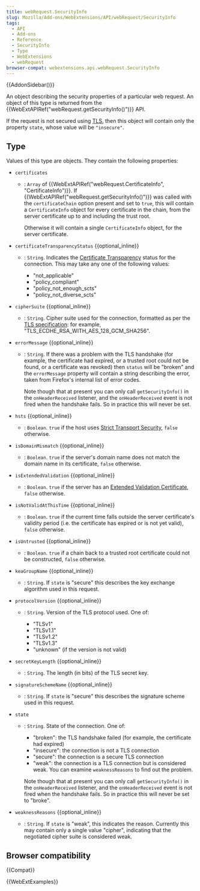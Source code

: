 ```yaml
---
title: webRequest.SecurityInfo
slug: Mozilla/Add-ons/WebExtensions/API/webRequest/SecurityInfo
tags:
  - API
  - Add-ons
  - Reference
  - SecurityInfo
  - Type
  - WebExtensions
  - webRequest
browser-compat: webextensions.api.webRequest.SecurityInfo
---
```


{{AddonSidebar()}}

An object describing the security properties of a particular web request. An object of this type is returned from the {{WebExtAPIRef("webRequest.getSecurityInfo()")}} API.

If the request is not secured using [TLS](/en-US/docs/Glossary/TLS), then this object will contain only the property `state`, whose value will be `"insecure"`.

## Type

Values of this type are objects. They contain the following properties:

- `certificates`

  - : `Array` of {{WebExtAPIRef("webRequest.CertificateInfo", "CertificateInfo")}}. If {{WebExtAPIRef("webRequest.getSecurityInfo()")}} was called with the `certificateChain` option present and set to `true`, this will contain a `CertificateInfo` object for every certificate in the chain, from the server certificate up to and including the trust root.

    Otherwise it will contain a single `CertificateInfo` object, for the server certificate.

- `certificateTransparencyStatus` {{optional_inline}}

  - : `String`. Indicates the [Certificate Transparency](https://certificate.transparency.dev/) status for the connection. This may take any one of the following values:

    - "not_applicable"
    - "policy_compliant"
    - "policy_not_enough_scts"
    - "policy_not_diverse_scts"

- `cipherSuite` {{optional_inline}}
  - : `String`. Cipher suite used for the connection, formatted as per the [TLS specification](https://datatracker.ietf.org/doc/html/rfc5246#appendix-A.5): for example, "TLS_ECDHE_RSA_WITH_AES_128_GCM_SHA256".
- `errorMessage` {{optional_inline}}

  - : `String`. If there was a problem with the TLS handshake (for example, the certificate had expired, or a trusted root could not be found, or a certificate was revoked) then `status` will be "broken" and the `errorMessage` property will contain a string describing the error, taken from Firefox's internal list of error codes.

    Note though that at present you can only call `getSecurityInfo()` in the `onHeaderReceived` listener, and the `onHeaderReceived` event is not fired when the handshake fails. So in practice this will never be set.

- `hsts` {{optional_inline}}
  - : `Boolean`. `true` if the host uses [Strict Transport Security](/en-US/docs/Web/HTTP/Headers/Strict-Transport-Security), `false` otherwise.
- `isDomainMismatch` {{optional_inline}}
  - : `Boolean`. `true` if the server's domain name does not match the domain name in its certificate, `false` otherwise.
- `isExtendedValidation` {{optional_inline}}
  - : `Boolean`. `true` if the server has an [Extended Validation Certificate](https://en.wikipedia.org/wiki/Extended_Validation_Certificate), `false` otherwise.
- `isNotValidAtThisTime` {{optional_inline}}
  - : `Boolean`. `true` if the current time falls outside the server certificate's validity period (i.e. the certificate has expired or is not yet valid), `false` otherwise.
- `isUntrusted` {{optional_inline}}
  - : `Boolean`. `true` if a chain back to a trusted root certificate could not be constructed, `false` otherwise.
- `keaGroupName` {{optional_inline}}
  - : `String`. If `state` is "secure" this describes the key exchange algorithm used in this request.
- `protocolVersion` {{optional_inline}}

  - : `String`. Version of the TLS protocol used. One of:

    - "TLSv1"
    - "TLSv1.1"
    - "TLSv1.2"
    - "TLSv1.3"
    - "unknown" (if the version is not valid)

- `secretKeyLength` {{optional_inline}}
  - : `String`. The length (in bits) of the TLS secret key.

- `signatureSchemeName` {{optional_inline}}
  - : `String`. If `state` is "secure" this describes the signature scheme used in this request.
- `state`

  - : `String`. State of the connection. One of:

    - "broken": the TLS handshake failed (for example, the certificate had expired)
    - "insecure": the connection is not a TLS connection
    - "secure": the connection is a secure TLS connection
    - "weak": the connection is a TLS connection but is considered weak. You can examine `weaknessReasons` to find out the problem.

    Note though that at present you can only call `getSecurityInfo()` in the `onHeaderReceived` listener, and the `onHeaderReceived` event is not fired when the handshake fails. So in practice this will never be set to "broke".

- `weaknessReasons` {{optional_inline}}
  - : `String`. If `state` is "weak", this indicates the reason. Currently this may contain only a single value "cipher", indicating that the negotiated cipher suite is considered weak.

## Browser compatibility

{{Compat}}

{{WebExtExamples}}
